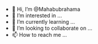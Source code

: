 - 👋 Hi, I’m @Mahabubrahama
- 👀 I’m interested in ...
- 🌱 I’m currently learning ...
- 💞️ I’m looking to collaborate on ...
- 📫 How to reach me ...

<!---
Mahabubrahama/Mahabubrahama is a ✨ special ✨ repository because its `README.md` (this file) appears on your GitHub profile.
You can click the Preview link to take a look at your changes.
--->
